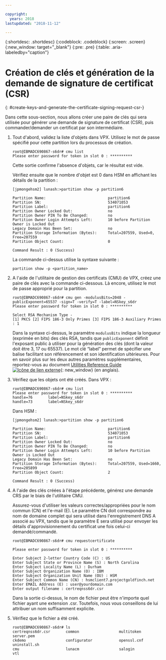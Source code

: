 ```yaml
---

copyright:
  years: 2018
lastupdated: "2018-11-12"

---
```


{:shortdesc: .shortdesc}
{:codeblock: .codeblock}
{:screen: .screen}
{:new_window: target="_blank"}
{:pre: .pre}
{:table: .aria-labeledby="caption"}

# Création de clés et génération de la demande de signature de certificat (CSR)
{: #create-keys-and-generate-the-certificate-signing-request-csr-}

Dans cette sous-section, nous allons créer une paire de clés qui sera utilisée pour générer une demande de signature de certificat (CSR), puis commander/demander un certificat par son intermédiaire.

1.	Tout d'abord, validez la liste d'objets dans VPX. Utilisez le mot de passe spécifié pour cette partition lors du processus de création.

	```
	root@IBMADC690867-s6dr# cmu list
	Please enter password for token in slot 0 : **********
	```

	Cette sortie confirme l'absence d'objets, car le résultat est vide.

	Vérifiez ensuite que le nombre d'objet est 0 dans HSM en affichant les détails de la partition :

	```
	[jpmongehsm2] lunash:>partition show -p partition6

	Partition Name:                            partition6
	Partition SN:                              534071053
	Partition Label:                           partition6
	Partition Owner Locked Out:                no
	Partition Owner PIN To Be Changed:         no
	Partition Owner Login Attempts Left:       10 before Partition Owner is Locked Out
	Legacy Domain Has Been Set:                no
	Partition Storage Information (Bytes):     Total=207559, Used=0, Free=207559
	Partition Object Count:                    0

	Command Result : 0 (Success)
	```

	La commande ci-dessus utilise la syntaxe suivante :

	```
	partition show -p <partition_name>
	```

2.	A l'aide de l'utilitaire de gestion des certificats (CMU) de VPX, créez une paire de clés avec la commande ci-dessous. Là encore, utilisez le mot de passe approprié pour la partition.

	```
	root@IBMADC690867-s6dr# cmu gen -modulusBits=2048 -publicExponent=65537 -sign=T -verify=T -label=NSkey_s6dr
	Please enter password for token in slot 0 : **********

	Select RSA Mechanism Type - 
	[1] PKCS [2] FIPS 186-3 Only Primes [3] FIPS 186-3 Auxiliary Primes : 1
	```

	Dans la syntaxe ci-dessus, le paramètre `modulusBits` indique la longueur (exprimée en bits) des clés RSA, tandis que `publicExponent` définit l'exposant public à utiliser pour la génération des clés (dont la valeur doit être 3, 17 ou 65537). Le mot clé “label” permet de spécifier une balise facilitant son référencement et son identification ultérieures. Pour en savoir plus sur les deux autres paramètres supplémentaires, reportez-vous au document [Utilities Reference Guide ![Icône de lien externe](../../icons/launch-glyph.svg "Icône de lien externe")](https://public.dhe.ibm.com/cloud/bluemix/network/vpx/utilities_reference_guide.pdf){: new_window} (en anglais).

3.	Vérifiez que les objets ont été créés. Dans VPX :

	```
	root@IBMADC690867-s6dr# cmu list
	Please enter password for token in slot 0 : **********
	handle=76       label=NSkey_s6dr
	handle=73       label=NSkey_s6dr
	```

	Dans HSM :

	```
	[jpmongehsm2] lunash:>partition show -p partition6

	Partition Name:                            partition6
	Partition SN:                              534071053
	Partition Label:                           partition6
	Partition Owner Locked Out:                no
	Partition Owner PIN To Be Changed:         no
	Partition Owner Login Attempts Left:       10 before Partition Owner is Locked Out
	Legacy Domain Has Been Set:                no
	Partition Storage Information (Bytes):     Total=207559, Used=1660,  Free=205899
	Partition Object Count:                    2

	Command Result : 0 (Success)
	```

4.	A l'aide des clés créées à l'étape précédente, générez une demande CRS par le biais de l'utilitaire CMU.

	Assurez-vous d'utiliser les valeurs correctes/appropriées pour le nom commun (CN) et l'e-mail (E). Le paramètre CN doit correspondre au nom de domaine complet qui sera utilisé dans l'enregistrement DNS A associé au VPX, tandis que le paramètre E sera utilisé pour envoyer les détails d'approvisionnement du certificat une fois celui-ci demandé/commandé.

	```
	root@IBMADC690867-s6dr# cmu requestcertificate

	Please enter password for token in slot 0 : **********

	Enter Subject 2-letter Country Code (C) : US
	Enter Subject State or Province Name (S) : North Carolina
	Enter Subject Locality Name (L) : Durham
	Enter Subject Organization Name (O) : IBM
	Enter Subject Organization Unit Name (OU) : HSM
	Enter Subject Common Name (CN) : hsmclient7.projectgoldfinch.net   
	Enter EMAIL Address (E) : user@yourdomain.com
	Enter output filename : certreqnss6dr.csr
	```

	Dans la sortie ci-dessus, le nom de fichier peut être n'importe quel fichier ayant une extension .csr. Toutefois, nous vous conseillons de lui attribuer un nom suffisamment explicite.

5.	Vérifiez que le fichier a été créé.

	```
	root@IBMADC690867-s6dr# ls
	certreqnss6dr.csr       common                  multitoken              	server.pem
	ckdemo                  configurator            openssl.cnf             	uninstall.sh
	cmu                     lunacm                  salogin                 vtl
	```
